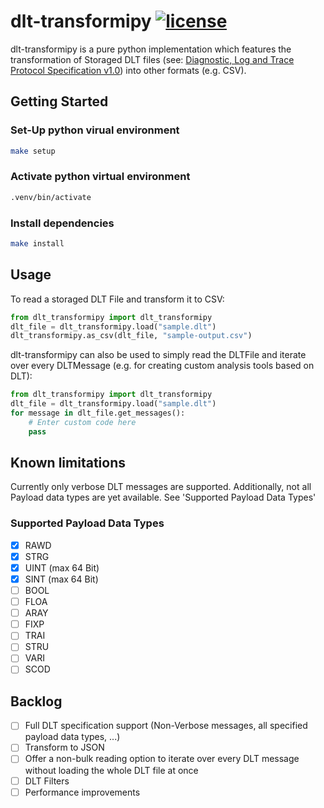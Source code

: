 # dlt-transformipy [![license](https://img.shields.io/badge/license-MIT-green.svg?style=flat)](https://raw.githubusercontent.com/Siegbaert/dlt-transformipy/main/LICENSE)


dlt-transformipy is a pure python implementation which features the transformation of Storaged DLT files (see: [Diagnostic, Log and Trace Protocol Specification v1.0](https://www.autosar.org/fileadmin/user_upload/standards/foundation/1-0/AUTOSAR_PRS_DiagnosticLogAndTraceProtocol.pdf)) into other formats (e.g. CSV).


## Getting Started

### Set-Up python virual environment
```sh
make setup
```

### Activate python virtual environment
```sh
.venv/bin/activate
```

### Install dependencies
```sh
make install
```

## Usage
To read a storaged DLT File and transform it to CSV:
```python
from dlt_transformipy import dlt_transformipy
dlt_file = dlt_transformipy.load("sample.dlt")
dlt_transformipy.as_csv(dlt_file, "sample-output.csv")
```

dlt-transformipy can also be used to simply read the DLTFile and iterate over every DLTMessage (e.g. for creating custom analysis tools based on DLT):
```python
from dlt_transformipy import dlt_transformipy
dlt_file = dlt_transformipy.load("sample.dlt")
for message in dlt_file.get_messages():
    # Enter custom code here
    pass     
```

## Known limitations
Currently only verbose DLT messages are supported.
Additionally, not all Payload data types are yet available. See 'Supported Payload Data Types'

### Supported Payload Data Types
- [x] RAWD
- [x] STRG
- [x] UINT (max 64 Bit)
- [x] SINT (max 64 Bit)
- [ ] BOOL
- [ ] FLOA
- [ ] ARAY
- [ ] FIXP
- [ ] TRAI
- [ ] STRU
- [ ] VARI
- [ ] SCOD

## Backlog
- [ ] Full DLT specification support (Non-Verbose messages, all specified payload data types, ...)
- [ ] Transform to JSON
- [ ] Offer a non-bulk reading option to iterate over every DLT message without loading the whole DLT file at once
- [ ] DLT Filters
- [ ] Performance improvements